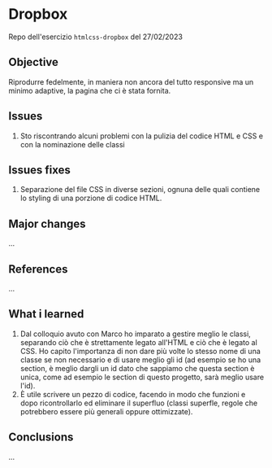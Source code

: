 # Dropbox

Repo dell'esercizio `htmlcss-dropbox` del 27/02/2023

## Objective
Riprodurre fedelmente, in maniera non ancora del tutto responsive ma un minimo adaptive, la pagina che ci è stata fornita.

## Issues
1. Sto riscontrando alcuni problemi con la pulizia del codice HTML e CSS e con la nominazione delle classi

## Issues fixes
1. Separazione del file CSS in diverse sezioni, ognuna delle quali contiene lo styling di una porzione di codice HTML.

## Major changes
...

## References
...

## What i learned
1. Dal colloquio avuto con Marco ho imparato a gestire meglio le classi, separando ciò che è strettamente legato all'HTML e ciò che è legato al CSS. Ho capito l'importanza di non dare più volte lo stesso nome di una classe se non necessario e di usare meglio gli id (ad esempio se ho una section, è meglio dargli un id dato che sappiamo che questa section è unica, come ad esempio le section di questo progetto, sarà meglio usare l'id).
2. È utile scrivere un pezzo di codice, facendo in modo che funzioni e dopo ricontrollarlo ed eliminare il superfluo (classi superfle, regole che potrebbero essere più generali oppure ottimizzate).

## Conclusions
...